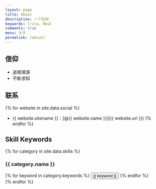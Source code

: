 ```yaml
---
layout: page
title: About
description: 一个码农
keywords: lrita, Neal
comments: true
menu: 关于
permalink: /about/
---
```


## 信仰

* 追根溯源
* 不断求知

## 联系

{% for website in site.data.social %}
* {{ website.sitename }}：[@{{ website.name }}]({{ website.url }})
{% endfor %}

## Skill Keywords

{% for category in site.data.skills %}
### {{ category.name }}
<div class="btn-inline">
{% for keyword in category.keywords %}
<button class="btn btn-outline" type="button">{{ keyword }}</button>
{% endfor %}
</div>
{% endfor %}
